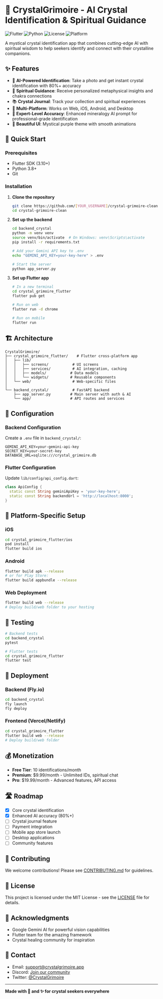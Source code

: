 # 🔮 CrystalGrimoire - AI Crystal Identification & Spiritual Guidance

![Flutter](https://img.shields.io/badge/Flutter-3.10+-blue)
![Python](https://img.shields.io/badge/Python-3.8+-green)
![License](https://img.shields.io/badge/License-MIT-purple)
![Platform](https://img.shields.io/badge/Platform-Web%20%7C%20Mobile%20%7C%20Desktop-orange)

A mystical crystal identification app that combines cutting-edge AI with spiritual wisdom to help seekers identify and connect with their crystalline companions.

## ✨ Features

- 📸 **AI-Powered Identification**: Take a photo and get instant crystal identification with 80%+ accuracy
- 🔮 **Spiritual Guidance**: Receive personalized metaphysical insights and chakra connections
- 📚 **Crystal Journal**: Track your collection and spiritual experiences
- 💎 **Multi-Platform**: Works on Web, iOS, Android, and Desktop
- 🎯 **Expert-Level Accuracy**: Enhanced mineralogy AI prompt for professional-grade identification
- 💜 **Beautiful UI**: Mystical purple theme with smooth animations

## 🚀 Quick Start

### Prerequisites
- Flutter SDK (3.10+)
- Python 3.8+
- Git

### Installation

1. **Clone the repository**
   ```bash
   git clone https://github.com/[YOUR_USERNAME]/crystal-grimoire-clean.git
   cd crystal-grimoire-clean
   ```

2. **Set up the backend**
   ```bash
   cd backend_crystal
   python -m venv venv
   source venv/bin/activate  # On Windows: venv\Scripts\activate
   pip install -r requirements.txt
   
   # Add your Gemini API key to .env
   echo "GEMINI_API_KEY=your-key-here" > .env
   
   # Start the server
   python app_server.py
   ```

3. **Set up Flutter app**
   ```bash
   # In a new terminal
   cd crystal_grimoire_flutter
   flutter pub get
   
   # Run on web
   flutter run -d chrome
   
   # Run on mobile
   flutter run
   ```

## 🏗️ Architecture

```
CrystalGrimoire/
├── crystal_grimoire_flutter/    # Flutter cross-platform app
│   ├── lib/
│   │   ├── screens/           # UI screens
│   │   ├── services/          # AI integration, caching
│   │   ├── models/           # Data models
│   │   └── widgets/          # Reusable components
│   └── web/                   # Web-specific files
│
└── backend_crystal/           # FastAPI backend
    ├── app_server.py         # Main server with auth & AI
    └── app/                  # API routes and services
```

## 🔧 Configuration

### Backend Configuration
Create a `.env` file in `backend_crystal/`:
```env
GEMINI_API_KEY=your-gemini-api-key
SECRET_KEY=your-secret-key
DATABASE_URL=sqlite:///crystal_grimoire.db
```

### Flutter Configuration
Update `lib/config/api_config.dart`:
```dart
class ApiConfig {
  static const String geminiApiKey = 'your-key-here';
  static const String backendUrl = 'http://localhost:8000';
}
```

## 📱 Platform-Specific Setup

### iOS
```bash
cd crystal_grimoire_flutter/ios
pod install
flutter build ios
```

### Android
```bash
flutter build apk --release
# or for Play Store:
flutter build appbundle --release
```

### Web Deployment
```bash
flutter build web --release
# Deploy build/web folder to your hosting
```

## 🧪 Testing

```bash
# Backend tests
cd backend_crystal
pytest

# Flutter tests
cd crystal_grimoire_flutter
flutter test
```

## 🚢 Deployment

### Backend (Fly.io)
```bash
cd backend_crystal
fly launch
fly deploy
```

### Frontend (Vercel/Netlify)
```bash
cd crystal_grimoire_flutter
flutter build web --release
# Deploy build/web folder
```

## 💰 Monetization

- **Free Tier**: 10 identifications/month
- **Premium**: $9.99/month - Unlimited IDs, spiritual chat
- **Pro**: $19.99/month - Advanced features, API access

## 🛣️ Roadmap

- [x] Core crystal identification
- [x] Enhanced AI accuracy (80%+)
- [ ] Crystal journal feature
- [ ] Payment integration
- [ ] Mobile app store launch
- [ ] Desktop applications
- [ ] Community features

## 🤝 Contributing

We welcome contributions! Please see [CONTRIBUTING.md](CONTRIBUTING.md) for guidelines.

## 📄 License

This project is licensed under the MIT License - see the [LICENSE](LICENSE) file for details.

## 🙏 Acknowledgments

- Google Gemini AI for powerful vision capabilities
- Flutter team for the amazing framework
- Crystal healing community for inspiration

## 📧 Contact

- Email: support@crystalgrimoire.app
- Discord: [Join our community](#)
- Twitter: [@CrystalGrimoire](#)

---

**Made with 💜 and ✨ for crystal seekers everywhere**